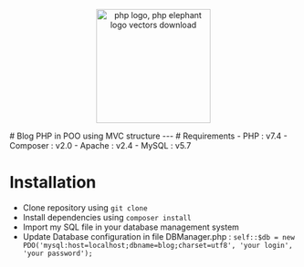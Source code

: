 <p align="center"><a href="https://symfony.com" target="_blank">
    <img src="https://www.freepnglogos.com/uploads/php-logo-png/php-logo-php-elephant-logo-vectors-download-5.png" width="200" alt="php logo, php elephant logo vectors download" />
</a></p>
# Blog PHP in POO using MVC structure
---
# Requirements
- PHP : v7.4
- Composer : v2.0
- Apache : v2.4
- MySQL : v5.7

# Installation

* Clone repository using `git clone`
* Install dependencies using `composer install`
* Import my SQL file in your database management system 
* Update Database configuration in file DBManager.php : `self::$db = new PDO('mysql:host=localhost;dbname=blog;charset=utf8', 'your login', 'your password');`
